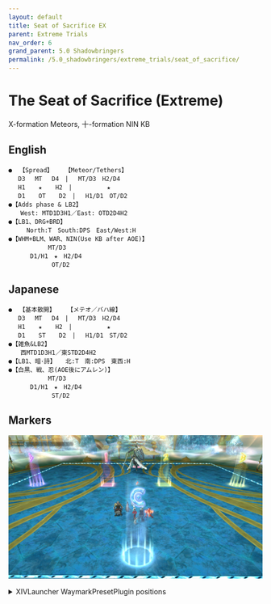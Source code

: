 ```yaml
---
layout: default
title: Seat of Sacrifice EX
parent: Extreme Trials
nav_order: 6
grand_parent: 5.0 Shadowbringers
permalink: /5.0_shadowbringers/extreme_trials/seat_of_sacrifice/
---
```


# The Seat of Sacrifice (Extreme)

X-formation Meteors, 十-formation NIN KB

## English
```
●  【Spread】　　　【Meteor/Tethers】
 　D3　 MT　 D4　|　 MT/D3　H2/D4
 　H1 　 ★ 　 H2　|　 　 　 　★
 　D1　  OT　  D2　| 　H1/D1　OT/D2
●【Adds phase & LB2】
　　West: MTD1D3H1／East: OTD2D4H2
●【LB1、DRG+BRD】 　
　　　North:T　South:DPS　East/West:H
●【WHM+BLM、WAR、NIN(Use KB after AOE)】
 　　　　　　MT/D3
 　　　D1/H1　★　H2/D4
 　　　　　　 OT/D2
```

## Japanese
```
●  【基本散開】　　　【メテオ／バハ線】
 　D3　 MT　 D4　|　 MT/D3　H2/D4
 　H1 　 ★ 　 H2　|　 　 　 　★
 　D1　  ST　  D2　| 　H1/D1　ST/D2
●【雑魚&LB2】
　　西MTD1D3H1／東STD2D4H2
●【LB1、暗･詩】 　北:T　南:DPS　東西:H
●【白黒、戦、忍(AOE後にアムレン)】
 　　　　　　MT/D3
 　　　D1/H1　★　H2/D4
 　　　　　　 ST/D2
```

## Markers

![](images/markers.jpg)
<details markdown=block>
<summary markdown=span>XIVLauncher WaymarkPresetPlugin positions</summary>

```
{"Name":"Seat of Sacrifice EX","MapID":739,"A":{"X":82.0,"Y":0.0,"Z":82.0,"ID":0,"Active":true},"B":{"X":118.0,"Y":0.0,"Z":82.0,"ID":1,"Active":true},"C":{"X":118.0,"Y":0.0,"Z":118.0,"ID":2,"Active":true},"D":{"X":82.0,"Y":0.0,"Z":118.0,"ID":3,"Active":true},"One":{"X":93.5,"Y":0.0,"Z":100.0,"ID":4,"Active":true},"Two":{"X":106.5,"Y":0.0,"Z":100.0,"ID":5,"Active":true},"Three":{"X":100.0,"Y":0.0,"Z":115.0,"ID":6,"Active":true},"Four":{"X":0.0,"Y":0.0,"Z":0.0,"ID":7,"Active":false}}
```

</details>